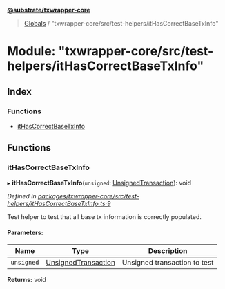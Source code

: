 **[@substrate/txwrapper-core](../README.md)**

> [Globals](../globals.md) / "txwrapper-core/src/test-helpers/itHasCorrectBaseTxInfo"

# Module: "txwrapper-core/src/test-helpers/itHasCorrectBaseTxInfo"

## Index

### Functions

* [itHasCorrectBaseTxInfo](_txwrapper_core_src_test_helpers_ithascorrectbasetxinfo_.md#ithascorrectbasetxinfo)

## Functions

### itHasCorrectBaseTxInfo

▸ **itHasCorrectBaseTxInfo**(`unsigned`: [UnsignedTransaction](../interfaces/_txwrapper_core_src_types_method_.unsignedtransaction.md)): void

*Defined in [packages/txwrapper-core/src/test-helpers/itHasCorrectBaseTxInfo.ts:9](https://github.com/paritytech/txwrapper-core/blob/731a943/packages/txwrapper-core/src/test-helpers/itHasCorrectBaseTxInfo.ts#L9)*

Test helper to test that all base tx information is correctly populated.

#### Parameters:

Name | Type | Description |
------ | ------ | ------ |
`unsigned` | [UnsignedTransaction](../interfaces/_txwrapper_core_src_types_method_.unsignedtransaction.md) | Unsigned transaction to test  |

**Returns:** void
